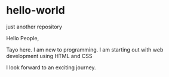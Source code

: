 # hello-world
just another repository

Hello People,

Tayo here. I am new to programming. I am starting out with web development using HTML and CSS

I look forward to an exciting journey.

